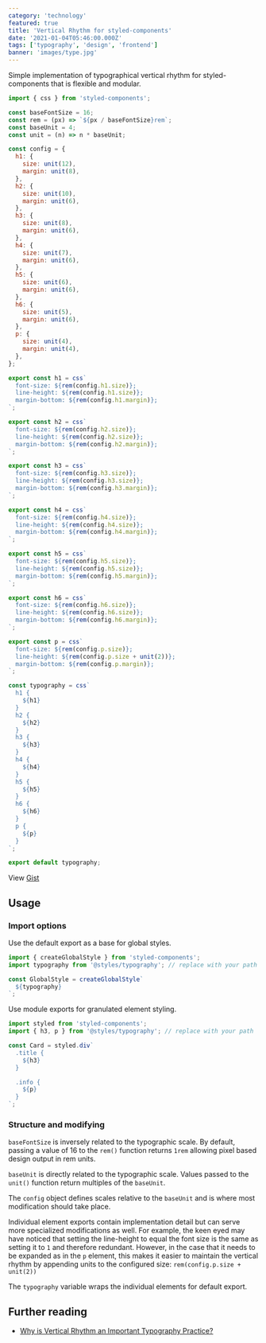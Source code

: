 ```yaml
---
category: 'technology'
featured: true
title: 'Vertical Rhythm for styled-components'
date: '2021-01-04T05:46:00.000Z'
tags: ['typography', 'design', 'frontend']
banner: 'images/type.jpg'
---
```


Simple implementation of typographical vertical rhythm for styled-components that is flexible and modular.

```js
import { css } from 'styled-components';

const baseFontSize = 16;
const rem = (px) => `${px / baseFontSize}rem`;
const baseUnit = 4;
const unit = (n) => n * baseUnit;

const config = {
  h1: {
    size: unit(12),
    margin: unit(8),
  },
  h2: {
    size: unit(10),
    margin: unit(6),
  },
  h3: {
    size: unit(8),
    margin: unit(6),
  },
  h4: {
    size: unit(7),
    margin: unit(6),
  },
  h5: {
    size: unit(6),
    margin: unit(6),
  },
  h6: {
    size: unit(5),
    margin: unit(6),
  },
  p: {
    size: unit(4),
    margin: unit(4),
  },
};

export const h1 = css`
  font-size: ${rem(config.h1.size)};
  line-height: ${rem(config.h1.size)};
  margin-bottom: ${rem(config.h1.margin)};
`;

export const h2 = css`
  font-size: ${rem(config.h2.size)};
  line-height: ${rem(config.h2.size)};
  margin-bottom: ${rem(config.h2.margin)};
`;

export const h3 = css`
  font-size: ${rem(config.h3.size)};
  line-height: ${rem(config.h3.size)};
  margin-bottom: ${rem(config.h3.margin)};
`;

export const h4 = css`
  font-size: ${rem(config.h4.size)};
  line-height: ${rem(config.h4.size)};
  margin-bottom: ${rem(config.h4.margin)};
`;

export const h5 = css`
  font-size: ${rem(config.h5.size)};
  line-height: ${rem(config.h5.size)};
  margin-bottom: ${rem(config.h5.margin)};
`;

export const h6 = css`
  font-size: ${rem(config.h6.size)};
  line-height: ${rem(config.h6.size)};
  margin-bottom: ${rem(config.h6.margin)};
`;

export const p = css`
  font-size: ${rem(config.p.size)};
  line-height: ${rem(config.p.size + unit(2))};
  margin-bottom: ${rem(config.p.margin)};
`;

const typography = css`
  h1 {
    ${h1}
  }
  h2 {
    ${h2}
  }
  h3 {
    ${h3}
  }
  h4 {
    ${h4}
  }
  h5 {
    ${h5}
  }
  h6 {
    ${h6}
  }
  p {
    ${p}
  }
`;

export default typography;
```

View [Gist](https://gist.github.com/ryantoddgarza/530c7921fb83dca05b571c26a96fd759)

## Usage

### Import options

Use the default export as a base for global styles.

```js
import { createGlobalStyle } from 'styled-components';
import typography from '@styles/typography'; // replace with your path

const GlobalStyle = createGlobalStyle`
  ${typography}
`;
```

Use module exports for granulated element styling.

```js
import styled from 'styled-components';
import { h3, p } from '@styles/typography'; // replace with your path

const Card = styled.div`
  .title {
    ${h3}
  }

  .info {
    ${p}
  }
`;
```

### Structure and modifying

`baseFontSize` is inversely related to the typographic scale. By default, passing a value of 16 to the `rem()` function returns `1rem` allowing pixel based design output in rem units.

`baseUnit` is directly related to the typographic scale. Values passed to the `unit()` function return multiples of the `baseUnit`.

The `config` object defines scales relative to the `baseUnit` and is where most modification should take place.

Individual element exports contain implementation detail but can serve more specialized modifications as well. For example, the keen eyed may have noticed that setting the line-height to equal the font size is the same as setting it to `1` and therefore redundant. However, in the case that it needs to be expanded as in the `p` element, this makes it easier to maintain the vertical rhythm by appending units to the configured size: `rem(config.p.size + unit(2))`

The `typography` variable wraps the individual elements for default export.

## Further reading

- [Why is Vertical Rhythm an Important Typography Practice?](https://zellwk.com/blog/why-vertical-rhythms/)
